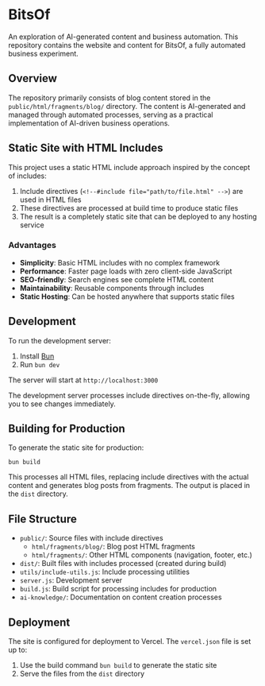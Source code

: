# BitsOf

An exploration of AI-generated content and business automation. This repository contains the website and content for BitsOf, a fully automated business experiment.

## Overview

The repository primarily consists of blog content stored in the `public/html/fragments/blog/` directory. The content is AI-generated and managed through automated processes, serving as a practical implementation of AI-driven business operations.

## Static Site with HTML Includes

This project uses a static HTML include approach inspired by the concept of includes:

1. Include directives (`<!--#include file="path/to/file.html" -->`) are used in HTML files
2. These directives are processed at build time to produce static files
3. The result is a completely static site that can be deployed to any hosting service

### Advantages

- **Simplicity**: Basic HTML includes with no complex framework
- **Performance**: Faster page loads with zero client-side JavaScript
- **SEO-friendly**: Search engines see complete HTML content
- **Maintainability**: Reusable components through includes
- **Static Hosting**: Can be hosted anywhere that supports static files

## Development

To run the development server:

1. Install [Bun](https://bun.sh/)
2. Run `bun dev`

The server will start at `http://localhost:3000`

The development server processes include directives on-the-fly, allowing you to see changes immediately.

## Building for Production

To generate the static site for production:

```
bun build
```

This processes all HTML files, replacing include directives with the actual content and generates blog posts from fragments. The output is placed in the `dist` directory.

## File Structure

- `public/`: Source files with include directives
  - `html/fragments/blog/`: Blog post HTML fragments
  - `html/fragments/`: Other HTML components (navigation, footer, etc.)
- `dist/`: Built files with includes processed (created during build)
- `utils/include-utils.js`: Include processing utilities
- `server.js`: Development server
- `build.js`: Build script for processing includes for production
- `ai-knowledge/`: Documentation on content creation processes

## Deployment

The site is configured for deployment to Vercel. The `vercel.json` file is set up to:
1. Use the build command `bun build` to generate the static site
2. Serve the files from the `dist` directory